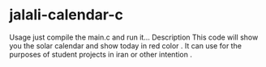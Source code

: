 # jalali-calendar-c
Usage
just compile the main.c and run it...
Description
This code will show you the solar calendar and show today in red color .
It can use for the purposes of student projects in iran or other intention .
